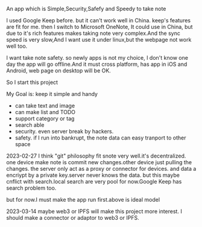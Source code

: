 An app which is Simple,Security,Safefy and Speedy to take note

I used Google Keep before. but it can't work well in China. keep's features are fit for me.
then I switch to Microsoft OneNote, It could use in China, but due to it's rich features makes taking note very complex.And the sync speed is very slow,And I want use it under linux,but the webpage not work well too.

I want take note safety. so newly apps is not my choice, I don't know one day the app will go offline.And it must cross platform, has app in iOS and Android, web page on desktop will be OK.

So I start this project

My Goal is: keep it simple and handy
   
* can take text and image
* can make list and TODO
* support category or tag
* search able
* security. even server break by hackers.
* safety. if I run into bankrupt, the note data can easy tranport to other space

2023-02-27
I think "git" philosophy fit snote very well.it's decentralized. one device make note is commit new changes.other device just pulling the changes.
the server only act as a proxy or connector for devices.
and data a encriypt by a private key.server never knows the data.
but this maybe cnflict with search.local search are very pool for now.Google Keep has search problem too.

but for now.I must make the app run first.above is ideal model

2023-03-14
maybe web3 or IPFS will make this project more interest. I should make a connector or adaptor to web3 or IPFS.